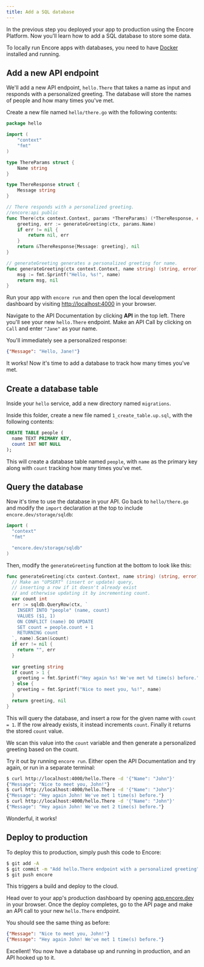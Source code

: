 ```yaml
---
title: Add a SQL database
---
```


In the previous step you deployed your app to production using the Encore Platform.
Now you'll learn how to add a SQL database to store some data.

<Callout type="important">

To locally run Encore apps with databases, you need to have [Docker](https://www.docker.com) installed and running.

</Callout>

## Add a new API endpoint

We'll add a new API endpoint, `hello.There` that takes a name as input
and responds with a personalized greeting. The database will store
the names of people and how many times you've met.

Create a new file named `hello/there.go` with the following contents:

```go
package hello

import (
    "context"
    "fmt"
)

type ThereParams struct {
    Name string
}

type ThereResponse struct {
    Message string
}

// There responds with a personalized greeting.
//encore:api public
func There(ctx context.Context, params *ThereParams) (*ThereResponse, error) {
    greeting, err := generateGreeting(ctx, params.Name)
    if err != nil {
        return nil, err
    }
    return &ThereResponse{Message: greeting}, nil
}

// generateGreeting generates a personalized greeting for name.
func generateGreeting(ctx context.Context, name string) (string, error) {
    msg := fmt.Sprintf("Hello, %s!", name)
    return msg, nil
}
```

Run your app with `encore run` and then open the local development dashboard by visiting [http://localhost:4000](http://localhost:4000) in your browser.

Navigate to the API Documentation by clicking **API** in the top left.
There you'll see your new `hello.There` endpoint.
Make an API Call by clicking on `Call` and enter `"Jane"` as your name.

You'll immediately see a personalized response:
```json
{"Message": "Hello, Jane!"}
```

It works! Now it's time to add a database to track how many times you've met.

## Create a database table

Inside your `hello` service, add a new directory named `migrations`.

Inside this folder, create a new file named `1_create_table.up.sql`, with the
following contents:

```sql
CREATE TABLE people (
  name TEXT PRIMARY KEY,
  count INT NOT NULL
);
```

This will create a database table named `people`, with `name` as the primary key
along with `count` tracking how many times you've met.

## Query the database

Now it's time to use the database in your API.
Go back to `hello/there.go` and modify the `import` declaration at the top
to include `encore.dev/storage/sqldb`:

```go
import (
  "context"
  "fmt"

  "encore.dev/storage/sqldb"
)
```

Then, modify the `generateGreeting` function at the bottom to look like this:

```go
func generateGreeting(ctx context.Context, name string) (string, error) {
  // Make an "UPSERT" (insert or update) query,
  // inserting a row if it doesn't already exist
  // and otherwise updating it by incrementing count.
  var count int
  err := sqldb.QueryRow(ctx, `
    INSERT INTO "people" (name, count)
    VALUES ($1, 1)
    ON CONFLICT (name) DO UPDATE
    SET count = people.count + 1
    RETURNING count
  `, name).Scan(&count)
  if err != nil {
    return "", err
  }
  
  var greeting string
  if count > 1 {
    greeting = fmt.Sprintf("Hey again %s! We've met %d time(s) before.", name, count-1)
  } else {
    greeting = fmt.Sprintf("Nice to meet you, %s!", name)
  }
  return greeting, nil
}
```

This will query the database, and insert a row for the given name with `count = 1`.
If the row already exists, it instead increments `count`.
Finally it returns the stored `count` value.

We scan this value into the `count` variable and then generate a personalized
greeting based on the count.

Try it out by running `encore run`. Either open the API Documentation and try again,
or run in a separate terminal:

```bash
$ curl http://localhost:4000/hello.There -d '{"Name": "John"}'
{"Message": "Nice to meet you, John!"}
$ curl http://localhost:4000/hello.There -d '{"Name": "John"}'
{"Message": "Hey again John! We've met 1 time(s) before."}
$ curl http://localhost:4000/hello.There -d '{"Name": "John"}'
{"Message": "Hey again John! We've met 2 time(s) before."}
```

Wonderful, it works!

## Deploy to production

To deploy this to production, simply push this code to Encore:

```bash
$ git add -A
$ git commit -m "Add hello.There endpoint with a personalized greeting"
$ git push encore
```
This triggers a build and deploy to the cloud.

Head over to your app's production dashboard by opening [app.encore.dev](https://app.encore.dev) in your browser.
Once the deploy completes, go to the API page and make an API call
to your new `hello.There` endpoint.

You should see the same thing as before:
```json
{"Message": "Nice to meet you, John!"}
{"Message": "Hey again John! We've met 1 time(s) before."}
```

Excellent! You now have a database up and running in production,
and an API hooked up to it.

